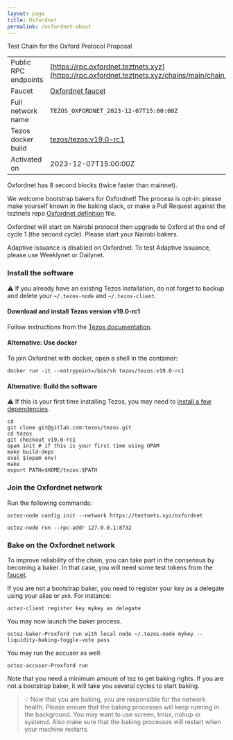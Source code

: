 ```yaml
---
layout: page
title: Oxfordnet
permalink: /oxfordnet-about
---
```


Test Chain for the Oxford Protocol Proposal

| | |
|-------|---------------------|
| Public RPC endpoints | [https://rpc.oxfordnet.teztnets.xyz](https://rpc.oxfordnet.teztnets.xyz/chains/main/chain_id)<br/> |
| Faucet | [Oxfordnet faucet](https://faucet.oxfordnet.teztnets.xyz) |
| Full network name | `TEZOS_OXFORDNET_2023-12-07T15:00:00Z` |
| Tezos docker build | [tezos/tezos:v19.0-rc1](https://hub.docker.com/r/tezos/tezos/tags?page=1&ordering=last_updated&name=v19.0-rc1) |
| Activated on | 2023-12-07T15:00:00Z |



Oxfordnet has 8 second blocks (twice faster than mainnet).

We welcome bootstrap bakers for Oxfordnet! The process is opt-in: please make yourself known in the baking slack, or make a Pull Request against the teztnets repo [Oxfordnet definition](https://github.com/oxheadalpha/teztnets/blob/main/network/oxfordnet/values.yaml) file.

Oxfordnet will start on Nairobi protocol then upgrade to Oxford at the end of cycle 1 (the second cycle). Please start your Nairobi bakers.

Adaptive Issuance is disabled on Oxfordnet. To test Adaptive Issuance, please use Weeklynet or Dailynet.


### Install the software

⚠️  If you already have an existing Tezos installation, do not forget to backup and delete your `~/.tezos-node` and `~/.tezos-client`.


#### Download and install Tezos version v19.0-rc1

Follow instructions from the [Tezos documentation](https://tezos.gitlab.io/introduction/howtoget.html#installing-binaries).


#### Alternative: Use docker

To join Oxfordnet with docker, open a shell in the container:

```
docker run -it --entrypoint=/bin/sh tezos/tezos:v19.0-rc1
```

#### Alternative: Build the software

⚠️  If this is your first time installing Tezos, you may need to [install a few dependencies](https://tezos.gitlab.io/introduction/howtoget.html#setting-up-the-development-environment-from-scratch).

```
cd
git clone git@gitlab.com:tezos/tezos.git
cd tezos
git checkout v19.0-rc1
opam init # if this is your first time using OPAM
make build-deps
eval $(opam env)
make
export PATH=$HOME/tezos:$PATH
```

### Join the Oxfordnet network

Run the following commands:

```
octez-node config init --network https://teztnets.xyz/oxfordnet

octez-node run --rpc-addr 127.0.0.1:8732
```






### Bake on the Oxfordnet network

To improve reliability of the chain, you can take part in the consensus by becoming a baker. In that case, you will need some test tokens from the [faucet](https://faucet.oxfordnet.teztnets.xyz).

If you are not a bootstrap baker, you need to register your key as a delegate using your alias or `pkh`. For instance:
```bash=2
octez-client register key mykey as delegate
```

You may now launch the baker process.
```bash=3
octez-baker-Proxford run with local node ~/.tezos-node mykey --liquidity-baking-toggle-vote pass
```

You may run the accuser as well:
```bash=3
octez-accuser-Proxford run
```

Note that you need a minimum amount of tez to get baking rights. If you are not a bootstrap baker, it will take you several cycles to start baking.

> 💡 Now that you are baking, you are responsible for the network health. Please ensure that the baking processes will keep running in the background. You may want to use screen, tmux, nohup or systemd. Also make sure that the baking processes will restart when your machine restarts.


